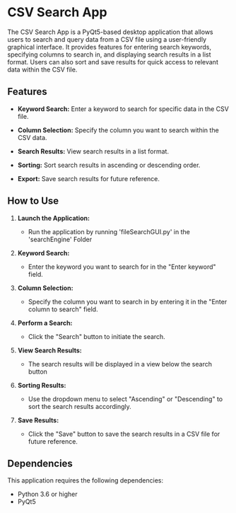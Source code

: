 # CSV Search App

The CSV Search App is a PyQt5-based desktop application that allows users to search and query data from a CSV file using a user-friendly graphical interface. It provides features for entering search keywords, specifying columns to search in, and displaying search results in a list format. Users can also sort and save results for quick access to relevant data within the CSV file.

## Features

- **Keyword Search:** Enter a keyword to search for specific data in the CSV file.

- **Column Selection:** Specify the column you want to search within the CSV data.

- **Search Results:** View search results in a list format.

- **Sorting:** Sort search results in ascending or descending order.

- **Export:** Save search results for future reference.

## How to Use

1. **Launch the Application:**
   - Run the application by running 'fileSearchGUI.py' in the 'searchEngine' Folder

2. **Keyword Search:**
   - Enter the keyword you want to search for in the "Enter keyword" field.

3. **Column Selection:**
   - Specify the column you want to search in by entering it in the "Enter column to search" field.

4. **Perform a Search:**
   - Click the "Search" button to initiate the search.

5. **View Search Results:**
   - The search results will be displayed in a view below the search button

6. **Sorting Results:**
   - Use the dropdown menu to select "Ascending" or "Descending" to sort the search results accordingly.

7. **Save Results:**
   - Click the "Save" button to save the search results in a CSV file for future reference.

## Dependencies

This application requires the following dependencies:

- Python 3.6 or higher
- PyQt5


